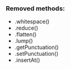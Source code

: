 ### Removed methods:
* .whitespace()
* .reduce()
* .flatten()
* .lump()
* .getPunctuation()
* .setPunctuation()
* .insertAt()